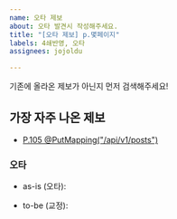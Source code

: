 ```yaml
---
name: 오타 제보
about: 오타 발견시 작성해주세요.
title: "[오타 제보] p.몇페이지"
labels: 4쇄반영, 오타
assignees: jojoldu

---
```


기존에 올라온 제보가 아닌지 먼저 검색해주세요!

## 가장 자주 나온 제보

* [P.105 @PutMapping("/api/v1/posts")](https://github.com/jojoldu/freelec-springboot2-webservice/issues/6)

### 오타

* as-is (오타):

* to-be (교정):

